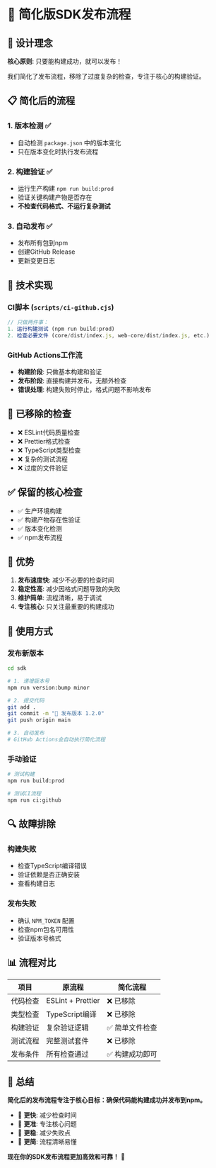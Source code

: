# 🚀 简化版SDK发布流程

## 🎯 设计理念

**核心原则**: 只要能构建成功，就可以发布！

我们简化了发布流程，移除了过度复杂的检查，专注于核心的构建验证。

## 📋 简化后的流程

### 1. **版本检测** ✅
- 自动检测 `package.json` 中的版本变化
- 只在版本变化时执行发布流程

### 2. **构建验证** ✅
- 运行生产构建 `npm run build:prod`
- 验证关键构建产物是否存在
- **不检查代码格式、不运行复杂测试**

### 3. **自动发布** ✅
- 发布所有包到npm
- 创建GitHub Release
- 更新变更日志

## 🔧 技术实现

### CI脚本 (`scripts/ci-github.cjs`)
```javascript
// 只做两件事：
1. 运行构建测试 (npm run build:prod)
2. 检查必要文件 (core/dist/index.js, web-core/dist/index.js, etc.)
```

### GitHub Actions工作流
- **构建阶段**: 只做基本构建和验证
- **发布阶段**: 直接构建并发布，无额外检查
- **错误处理**: 构建失败时停止，格式问题不影响发布

## 🚫 已移除的检查

- ❌ ESLint代码质量检查
- ❌ Prettier格式检查  
- ❌ TypeScript类型检查
- ❌ 复杂的测试流程
- ❌ 过度的文件验证

## ✅ 保留的核心检查

- ✅ 生产环境构建
- ✅ 构建产物存在性验证
- ✅ 版本变化检测
- ✅ npm发布流程

## 🎉 优势

1. **发布速度快**: 减少不必要的检查时间
2. **稳定性高**: 减少因格式问题导致的失败
3. **维护简单**: 流程清晰，易于调试
4. **专注核心**: 只关注最重要的构建成功

## 🚀 使用方式

### 发布新版本
```bash
cd sdk

# 1. 递增版本号
npm run version:bump minor

# 2. 提交代码
git add .
git commit -m "🚀 发布版本 1.2.0"
git push origin main

# 3. 自动发布
# GitHub Actions会自动执行简化流程
```

### 手动验证
```bash
# 测试构建
npm run build:prod

# 测试CI流程
npm run ci:github
```

## 🔍 故障排除

### 构建失败
- 检查TypeScript编译错误
- 验证依赖是否正确安装
- 查看构建日志

### 发布失败
- 确认 `NPM_TOKEN` 配置
- 检查npm包名可用性
- 验证版本号格式

## 📊 流程对比

| 项目 | 原流程 | 简化流程 |
|------|--------|----------|
| 代码检查 | ESLint + Prettier | ❌ 已移除 |
| 类型检查 | TypeScript编译 | ❌ 已移除 |
| 构建验证 | 复杂验证逻辑 | ✅ 简单文件检查 |
| 测试流程 | 完整测试套件 | ❌ 已移除 |
| 发布条件 | 所有检查通过 | ✅ 构建成功即可 |

## 🎯 总结

**简化后的发布流程专注于核心目标：确保代码能构建成功并发布到npm。**

- 🚀 **更快**: 减少检查时间
- 🎯 **更准**: 专注核心问题
- 🔧 **更稳**: 减少失败点
- 📝 **更简**: 流程清晰易懂

**现在你的SDK发布流程更加高效和可靠！** 🎉
